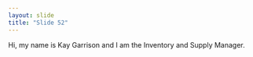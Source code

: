 ```yaml
---
layout: slide
title: "Slide 52"
---
```


Hi, my name is Kay Garrison and I am the Inventory and Supply Manager.